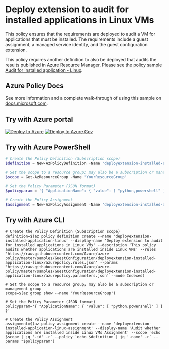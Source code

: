 # Deploy extension to audit for installed applications in Linux VMs

This policy ensures that the requirements are deployed to audit a VM for applications that must be installed.  The requirements include a guest assignment, a managed service identity, and the guest configuration extension.

This policy requires another definition to also be deployed that audits the results published in Azure Resource Manager.  Please see the policy sample
[Audit for installed application - Linux](../audit-installed-application-linux\README.md).

## Azure Policy Docs

See more information and a complete walk-through of using this sample on
[docs.microsoft.com](https://docs.microsoft.com/azure/governance/policy/samples/deployextension-installed-application-linux).

## Try with Azure portal

[![Deploy to Azure](http://azuredeploy.net/deploybutton.png)](https://portal.azure.com/?#blade/Microsoft_Azure_Policy/CreatePolicyDefinitionBlade/uri/https%3A%2F%2Fraw.githubusercontent.com%2FAzure%2Fazure-policy%2Fmaster%2Fsamples%2FGuestConfiguration%2Fdeployextension-installed-application-linux%2Fazurepolicy.json)
[![Deploy to Azure Gov](https://docs.microsoft.com/azure/governance/policy/media/deploy/deployGovbutton.png)](https://portal.azure.us/?#blade/Microsoft_Azure_Policy/CreatePolicyDefinitionBlade/uri/https%3A%2F%2Fraw.githubusercontent.com%2FAzure%2Fazure-policy%2Fmaster%2Fsamples%2FGuestConfiguration%2Fdeployextension-installed-application-linux%2Fazurepolicy.json)

## Try with Azure PowerShell

````powershell
# Create the Policy Definition (Subscription scope)
$definition = New-AzPolicyDefinition -Name 'deployextension-installed-application-linux' -DisplayName 'Deploy extension to audit for installed applications in Linux VMs' -description 'This audits whether applications are installed inside Linux VMs' -Policy 'https://raw.githubusercontent.com/Azure/azure-policy/master/samples/GuestConfiguration/deployextension-installed-application-linux/azurepolicy.rules.json' -Parameter 'https://raw.githubusercontent.com/Azure/azure-policy/master/samples/GuestConfiguration/deployextension-installed-application-linux/azurepolicy.parameters.json' -Mode Indexed

# Set the scope to a resource group; may also be a subscription or management group
$scope = Get-AzResourceGroup -Name 'YourResourceGroup'

# Set the Policy Parameter (JSON format)
$policyparam = '{ "ApplicationName": { "value": [ "python,powershell" ] } }'

# Create the Policy Assignment
$assignment = New-AzPolicyAssignment -Name 'deployextension-installed-application-linux-assignment' -DisplayName 'Audit whether applications are installed inside Linux VMs Assignment' -Scope $scope.ResourceId -PolicyDefinition $definition -PolicyParameter $policyparam
````

## Try with Azure CLI

```cli
# Create the Policy Definition (Subscription scope)
definition=$(az policy definition create --name 'deployextension-installed-application-linux' --display-name 'Deploy extension to audit for installed applications in Linux VMs' --description 'This policy audits whether applications are installed inside Linux VMs' --rules 'https://raw.githubusercontent.com/Azure/azure-policy/master/samples/GuestConfiguration/deployextension-installed-application-linux/azurepolicy.rules.json' --params 'https://raw.githubusercontent.com/Azure/azure-policy/master/samples/GuestConfiguration/deployextension-installed-application-linux/azurepolicy.parameters.json' --mode Indexed)

# Set the scope to a resource group; may also be a subscription or management group
scope=$(az group show --name 'YourResourceGroup')

# Set the Policy Parameter (JSON format)
policyparam='{ "ApplicationName": { "value": [ "python,powershell" ] } }'

# Create the Policy Assignment
assignment=$(az policy assignment create --name 'deployextension-installed-application-linux-assignment' --display-name 'Audit whether applications are installed inside Linux VMs Assignment' --scope `echo $scope | jq '.id' -r` --policy `echo $definition | jq '.name' -r` --params "$policyparam")
```
